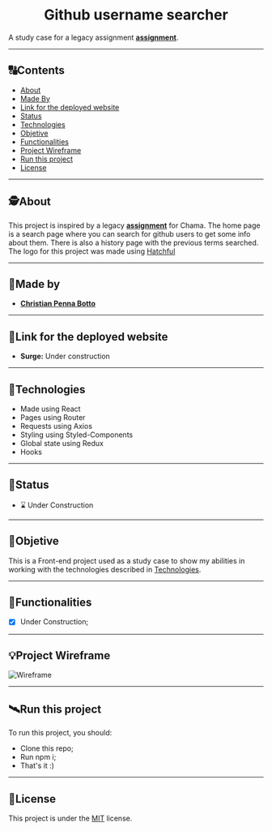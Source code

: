 <h1 align="center">
     Github username searcher
</h1>

A study case for a legacy assignment [**assignment**](https://github.com/chamatheapp/chama-frontend-assignment/). 


---

##  🔠Contents

<!--ts-->
   * [About](#about)
   * [Made By](#made-by)
   * [Link for the deployed website](#link-for-the-deployed-website)
   * [Status](#status)
   * [Technologies](#Technologies)
   * [Objetive](#objetive)
   * [Functionalities](#functionalities)
   * [Project Wireframe](#project-wireframe)
   * [Run this project](#run-this-project)
   * [License](#license)
<!--te-->


---

##  🕵About

This project is inspired by a legacy [**assignment**](https://github.com/chamatheapp/chama-frontend-assignment/) for Chama. The home page is a search page where you can search for github users to get some info about them. There is also a history page with the previous terms searched. 
The logo for this project was made using [Hatchful](https://hatchful.shopify.com/)

---

##  👨Made by

-  [**Christian Penna Botto**](https://github.com/chriss3008) 

---
## 🔗Link for the deployed website

- **Surge:** Under construction

---

## 🔭Technologies 

<!--ts-->
   * Made using React
   * Pages using Router
   * Requests using Axios
   * Styling using Styled-Components
   * Global state using Redux
   * Hooks

<!--te-->


---
##  🧭Status 

 - ⌛ Under Construction
 
---

##  🎯Objetive

This is a Front-end project used as a study case to show my abilities in working with the technologies described in [Technologies](#Technologies).

---

##  🔨Functionalities
 
- [x] Under Construction;



---

## 💡Project Wireframe

![Wireframe](/wireframe.png)

---


## 🛰Run this project



To run this project, you should:

- Clone this repo;
- Run npm i;
- That's it :)


---

## 📝License

This project is under the [MIT](./LICENSE) license.
